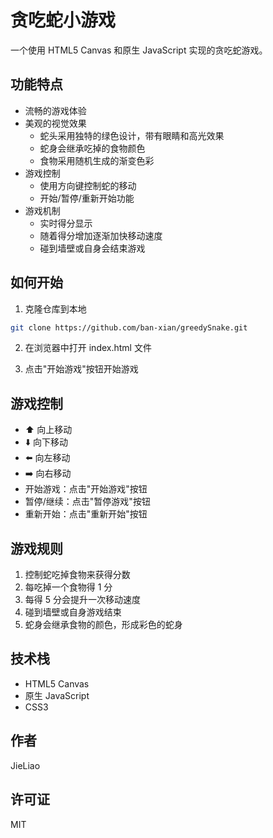 <!--
 * @Author: JieLiao
 * @Date: 2025-01-24 17:20:54
 * @Description: 贪吃蛇小游戏
-->

# 贪吃蛇小游戏

一个使用 HTML5 Canvas 和原生 JavaScript 实现的贪吃蛇游戏。

## 功能特点

- 流畅的游戏体验
- 美观的视觉效果
  - 蛇头采用独特的绿色设计，带有眼睛和高光效果
  - 蛇身会继承吃掉的食物颜色
  - 食物采用随机生成的渐变色彩
- 游戏控制
  - 使用方向键控制蛇的移动
  - 开始/暂停/重新开始功能
- 游戏机制
  - 实时得分显示
  - 随着得分增加逐渐加快移动速度
  - 碰到墙壁或自身会结束游戏

## 如何开始

1. 克隆仓库到本地

```bash
git clone https://github.com/ban-xian/greedySnake.git
```

2. 在浏览器中打开 index.html 文件

3. 点击"开始游戏"按钮开始游戏

## 游戏控制

- ⬆️ 向上移动
- ⬇️ 向下移动
- ⬅️ 向左移动
- ➡️ 向右移动
- 开始游戏：点击"开始游戏"按钮
- 暂停/继续：点击"暂停游戏"按钮
- 重新开始：点击"重新开始"按钮

## 游戏规则

1. 控制蛇吃掉食物来获得分数
2. 每吃掉一个食物得 1 分
3. 每得 5 分会提升一次移动速度
4. 碰到墙壁或自身游戏结束
5. 蛇身会继承食物的颜色，形成彩色的蛇身

## 技术栈

- HTML5 Canvas
- 原生 JavaScript
- CSS3

## 作者

JieLiao

## 许可证

MIT
